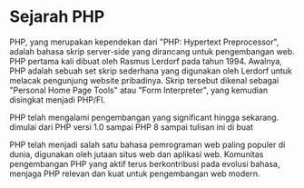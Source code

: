# Sejarah PHP

PHP, yang merupakan kependekan dari "PHP: Hypertext Preprocessor", adalah bahasa skrip server-side yang dirancang untuk pengembangan web. PHP pertama kali dibuat oleh Rasmus Lerdorf pada tahun 1994. Awalnya, PHP adalah sebuah set skrip sederhana yang digunakan oleh Lerdorf untuk melacak pengunjung website pribadinya. Skrip tersebut dikenal sebagai "Personal Home Page Tools" atau "Form Interpreter", yang kemudian disingkat menjadi PHP/FI.

PHP telah mengalami pengembangan yang significant hingga sekarang. dimulai dari PHP versi 1.0 sampai PHP 8 sampai tulisan ini di buat

PHP telah menjadi salah satu bahasa pemrograman web paling populer di dunia, digunakan oleh jutaan situs web dan aplikasi web. Komunitas pengembangan PHP yang aktif terus berkontribusi pada evolusi bahasa, menjaga PHP relevan dan kuat untuk pengembangan web modern.

